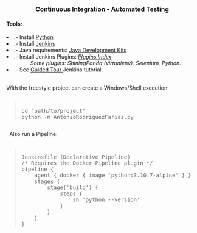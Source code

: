 <h3 align="center"> Continuous Integration - Automated Testing </h3>
<h4> Tools: </h4>
<li> .- Install  <a href="https://www.python.org/downloads/"> Python </a></li>
<li> .- Install  <a href="https://www.jenkins.io/doc/book/installing/"> Jenkins  </a></li>
<li> .- Java requirements: <a href="https://www.jenkins.io/doc/administration/requirements/java/"> Java Development Kits </a></li>
<li> .- Install Jenkins Plugins: <i><a href="https://plugins.jenkins.io/"> Plugins Index </a></i></li>
<i>&nbsp; &nbsp; &nbsp; &nbsp; &nbsp; &nbsp; &nbsp; &nbsp; Some plugins: ShiningPanda (virtualenv), Selenium, Python.</i>
<li>.- See <a href="https://www.jenkins.io/doc/pipeline/tour/getting-started/"> Guided Tour </a> Jenkins tutorial. </li>
&nbsp;&nbsp;

 
With the freestyle project can create a Windows/Shell execution:
<pre><blockquote>
cd "path/to/project"
python -m AntonioRodriguezFarias.py
</blockquote></pre>
&nbsp;
Also run a Pipeline:
&nbsp;&nbsp;
<pre><blockquote>
Jenkinsfile (Declarative Pipeline)
/* Requires the Docker Pipeline plugin */
pipeline {
    agent { docker { image 'python:3.10.7-alpine' } }
    stages {
        stage('build') {
            steps {
                sh 'python --version'
            }
        }
    }
}
</blockquote></pre>
